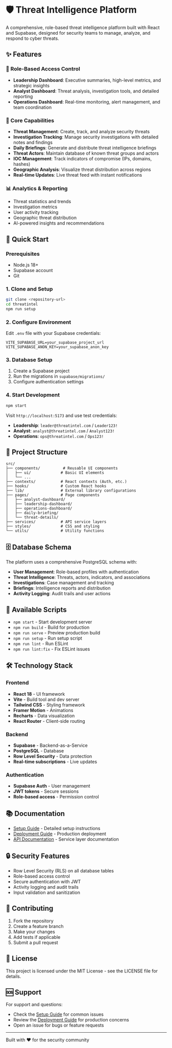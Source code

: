 # 🛡️ Threat Intelligence Platform

A comprehensive, role-based threat intelligence platform built with React and Supabase, designed for security teams to manage, analyze, and respond to cyber threats.

## ✨ Features

### 🔐 Role-Based Access Control
- **Leadership Dashboard**: Executive summaries, high-level metrics, and strategic insights
- **Analyst Dashboard**: Threat analysis, investigation tools, and detailed reporting
- **Operations Dashboard**: Real-time monitoring, alert management, and team coordination

### 🎯 Core Capabilities
- **Threat Management**: Create, track, and analyze security threats
- **Investigation Tracking**: Manage security investigations with detailed notes and findings
- **Daily Briefings**: Generate and distribute threat intelligence briefings
- **Threat Actors**: Maintain database of known threat groups and actors
- **IOC Management**: Track indicators of compromise (IPs, domains, hashes)
- **Geographic Analysis**: Visualize threat distribution across regions
- **Real-time Updates**: Live threat feed with instant notifications

### 📊 Analytics & Reporting
- Threat statistics and trends
- Investigation metrics
- User activity tracking
- Geographic threat distribution
- AI-powered insights and recommendations

## 🚀 Quick Start

### Prerequisites
- Node.js 18+
- Supabase account
- Git

### 1. Clone and Setup
```bash
git clone <repository-url>
cd threatintel
npm run setup
```

### 2. Configure Environment
Edit `.env` file with your Supabase credentials:
```env
VITE_SUPABASE_URL=your_supabase_project_url
VITE_SUPABASE_ANON_KEY=your_supabase_anon_key
```

### 3. Database Setup
1. Create a Supabase project
2. Run the migrations in `supabase/migrations/`
3. Configure authentication settings

### 4. Start Development
```bash
npm start
```

Visit `http://localhost:5173` and use test credentials:
- **Leadership**: `leader@threatintel.com` / `Leader123!`
- **Analyst**: `analyst@threatintel.com` / `Analyst123!`
- **Operations**: `ops@threatintel.com` / `Ops123!`

## 📁 Project Structure

```
src/
├── components/          # Reusable UI components
│   ├── ui/             # Basic UI elements
│   └── ...
├── contexts/           # React contexts (Auth, etc.)
├── hooks/              # Custom React hooks
├── lib/                # External library configurations
├── pages/              # Page components
│   ├── analyst-dashboard/
│   ├── leadership-dashboard/
│   ├── operations-dashboard/
│   ├── daily-briefing/
│   └── threat-details/
├── services/           # API service layers
├── styles/             # CSS and styling
└── utils/              # Utility functions
```

## 🗄️ Database Schema

The platform uses a comprehensive PostgreSQL schema with:
- **User Management**: Role-based profiles with authentication
- **Threat Intelligence**: Threats, actors, indicators, and associations
- **Investigations**: Case management and tracking
- **Briefings**: Intelligence reports and distribution
- **Activity Logging**: Audit trails and user actions

## 🔧 Available Scripts

- `npm start` - Start development server
- `npm run build` - Build for production
- `npm run serve` - Preview production build
- `npm run setup` - Run setup script
- `npm run lint` - Run ESLint
- `npm run lint:fix` - Fix ESLint issues

## 🛠️ Technology Stack

### Frontend
- **React 18** - UI framework
- **Vite** - Build tool and dev server
- **Tailwind CSS** - Styling framework
- **Framer Motion** - Animations
- **Recharts** - Data visualization
- **React Router** - Client-side routing

### Backend
- **Supabase** - Backend-as-a-Service
- **PostgreSQL** - Database
- **Row Level Security** - Data protection
- **Real-time subscriptions** - Live updates

### Authentication
- **Supabase Auth** - User management
- **JWT tokens** - Secure sessions
- **Role-based access** - Permission control

## 📚 Documentation

- [Setup Guide](SETUP.md) - Detailed setup instructions
- [Deployment Guide](DEPLOYMENT.md) - Production deployment
- [API Documentation](docs/api.md) - Service layer documentation

## 🔒 Security Features

- Row Level Security (RLS) on all database tables
- Role-based access control
- Secure authentication with JWT
- Activity logging and audit trails
- Input validation and sanitization

## 🤝 Contributing

1. Fork the repository
2. Create a feature branch
3. Make your changes
4. Add tests if applicable
5. Submit a pull request

## 📄 License

This project is licensed under the MIT License - see the LICENSE file for details.

## 🆘 Support

For support and questions:
- Check the [Setup Guide](SETUP.md) for common issues
- Review the [Deployment Guide](DEPLOYMENT.md) for production concerns
- Open an issue for bugs or feature requests

---

Built with ❤️ for the security community